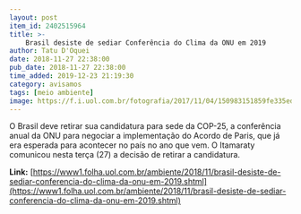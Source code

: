 ```yaml
---
layout: post
item_id: 2402515964
title: >-
    Brasil desiste de sediar Conferência do Clima da ONU em 2019
author: Tatu D'Oquei
date: 2018-11-27 22:38:00
pub_date: 2018-11-27 22:38:00
time_added: 2019-12-23 21:19:30
category: avisamos
tags: [meio ambiente]
image: https://f.i.uol.com.br/fotografia/2017/11/04/150983151859fe335edc9e5_1509831518_3x2_rt.jpg
---
```


O Brasil deve retirar sua candidatura para sede da COP-25, a conferência anual da ONU para negociar a implementação do Acordo de Paris, que já era esperada para acontecer no país no ano que vem. O Itamaraty comunicou nesta terça (27) a decisão de retirar a candidatura.

**Link:** [https://www1.folha.uol.com.br/ambiente/2018/11/brasil-desiste-de-sediar-conferencia-do-clima-da-onu-em-2019.shtml](https://www1.folha.uol.com.br/ambiente/2018/11/brasil-desiste-de-sediar-conferencia-do-clima-da-onu-em-2019.shtml)

